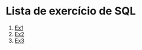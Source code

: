 # Lista de exercício de SQL

1. [Ex1](https://github.com/maltzsama/sql_exercicio/blob/main/ex01.md)
2. [Ex2](https://github.com/maltzsama/sql_exercicio/blob/main/ex02.md)
3. [Ex3](https://github.com/maltzsama/sql_exercicio/blob/main/ex03.md)
